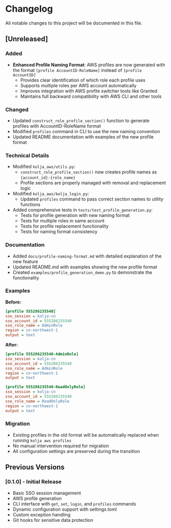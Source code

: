 # Changelog

All notable changes to this project will be documented in this file.

## [Unreleased]

### Added
- **Enhanced Profile Naming Format**: AWS profiles are now generated with the format `[profile AccountID-RoleName]` instead of `[profile AccountID]`
  - Provides clear identification of which role each profile uses
  - Supports multiple roles per AWS account automatically
  - Improves integration with AWS profile switcher tools like Granted
  - Maintains full backward compatibility with AWS CLI and other tools

### Changed
- Updated `construct_role_profile_section()` function to generate profiles with AccountID-RoleName format
- Modified `profiles` command in CLI to use the new naming convention
- Updated README documentation with examples of the new profile format

### Technical Details
- Modified `kolja_aws/utils.py`:
  - `construct_role_profile_section()` now creates profile names as `{account_id}-{role_name}`
  - Profile sections are properly managed with removal and replacement logic
- Modified `kolja_aws/kolja_login.py`:
  - Updated `profiles` command to pass correct section names to utility functions
- Added comprehensive tests in `tests/test_profile_generation.py`:
  - Tests for profile generation with new naming format
  - Tests for multiple roles in same account
  - Tests for profile replacement functionality
  - Tests for naming format consistency

### Documentation
- Added `docs/profile-naming-format.md` with detailed explanation of the new feature
- Updated README.md with examples showing the new profile format
- Created `examples/profile_generation_demo.py` to demonstrate the functionality

### Examples

**Before:**
```ini
[profile 555286235540]
sso_session = kolja-cn
sso_account_id = 555286235540
sso_role_name = AdminRole
region = cn-northwest-1
output = text
```

**After:**
```ini
[profile 555286235540-AdminRole]
sso_session = kolja-cn
sso_account_id = 555286235540
sso_role_name = AdminRole
region = cn-northwest-1
output = text

[profile 555286235540-ReadOnlyRole]
sso_session = kolja-cn
sso_account_id = 555286235540
sso_role_name = ReadOnlyRole
region = cn-northwest-1
output = text
```

### Migration
- Existing profiles in the old format will be automatically replaced when running `kolja aws profiles`
- No manual intervention required for migration
- All configuration settings are preserved during the transition

## Previous Versions

### [0.1.0] - Initial Release
- Basic SSO session management
- AWS profile generation
- CLI interface with `get`, `set`, `login`, and `profiles` commands
- Dynamic configuration support with settings.toml
- Custom exception handling
- Git hooks for sensitive data protection